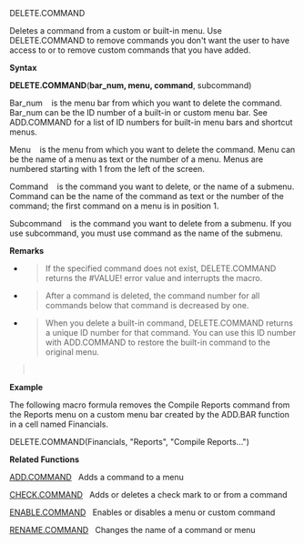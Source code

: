 DELETE.COMMAND

Deletes a command from a custom or built-in menu. Use DELETE.COMMAND to
remove commands you don't want the user to have access to or to remove
custom commands that you have added.

**Syntax**

**DELETE.COMMAND**(**bar\_num, menu, command**, subcommand)

Bar\_num    is the menu bar from which you want to delete the command.
Bar\_num can be the ID number of a built-in or custom menu bar. See
ADD.COMMAND for a list of ID numbers for built-in menu bars and shortcut
menus.

Menu    is the menu from which you want to delete the command. Menu can
be the name of a menu as text or the number of a menu. Menus are
numbered starting with 1 from the left of the screen.

Command    is the command you want to delete, or the name of a submenu.
Command can be the name of the command as text or the number of the
command; the first command on a menu is in position 1.

Subcommand    is the command you want to delete from a submenu. If you
use subcommand, you must use command as the name of the submenu.

**Remarks**

  - > If the specified command does not exist, DELETE.COMMAND returns
    > the \#VALUE\! error value and interrupts the macro.

  - > After a command is deleted, the command number for all commands
    > below that command is decreased by one.

  - > When you delete a built-in command, DELETE.COMMAND returns a
    > unique ID number for that command. You can use this ID number with
    > ADD.COMMAND to restore the built-in command to the original menu.

>  

**Example**

The following macro formula removes the Compile Reports command from the
Reports menu on a custom menu bar created by the ADD.BAR function in a
cell named Financials.

DELETE.COMMAND(Financials, "Reports", "Compile Reports...")

**Related Functions**

[ADD.COMMAND](ADD.COMMAND.md)   Adds a command to a menu

[CHECK.COMMAND](CHECK.COMMAND.md)   Adds or deletes a check mark to or from a command

[ENABLE.COMMAND](ENABLE.COMMAND.md)   Enables or disables a menu or custom command

[RENAME.COMMAND](RENAME.COMMAND.md)   Changes the name of a command or menu


